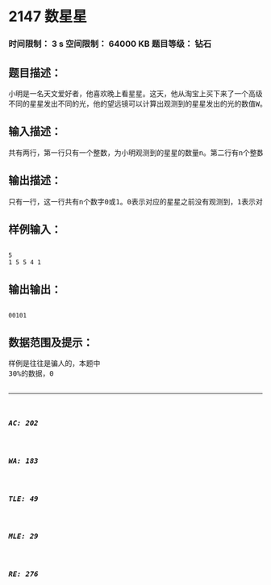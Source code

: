 # 2147 数星星   
### 时间限制： 3 s     空间限制： 64000 KB     题目等级： 钻石  
## 题目描述：  

<pre>
小明是一名天文爱好者，他喜欢晚上看星星。这天，他从淘宝上买下来了一个高级望远镜。他十分开心，于是他晚上去操场上看星星。
不同的星星发出不同的光，他的望远镜可以计算出观测到的星星发出的光的数值W。小明当然想尽可能地多看到星星，于是他每看到一颗星星，就要看看他之前有没有看过这颗星星。但是他看的星星太多了，他根本数不过来，于是他让你帮忙。
</pre>
  
  
## 输入描述：  

<pre>
共有两行，第一行只有一个整数，为小明观测到的星星的数量n。第二行有n个整数，每两个整数由一个空格隔开，分别为小明观测到每颗星星的光的数值W[1]-W[n]。
</pre>
  
  
## 输出描述：  

<pre>
只有一行，这一行共有n个数字0或1。0表示对应的星星之前没有观测到，1表示对应的星星之前已经看过了。注意：数字之间没有空格！
</pre>
  
  
## 样例输入：  

<pre><code>
5
1 5 5 4 1
</code></pre>
  
  
## 输出输出：  

<pre><code>
00101
</code></pre>
  
  
## 数据范围及提示：  

<pre>
样例是往往是骗人的，本题中
30%的数据，0<n≤5000。
20%的数据，-20000≤W≤20000。
60%的数据，0<n≤50000。
100%的数据，0<n≤500000；-2000000000≤W≤2000000000。
</pre>
  
  
***  

##### AC: 202  
##### WA: 183  
##### TLE: 49  
##### MLE: 29  
##### RE: 276  
